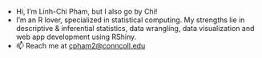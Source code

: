 - Hi, I’m Linh-Chi Pham, but I also go by Chi!
- I’m an R lover, specialized in statistical computing. My strengths lie in descriptive & inferential statistics, data wrangling, data visualization and web app development using RShiny.
- 📫 Reach me at cpham2@conncoll.edu

<!---
lchipham/lchipham is a ✨ special ✨ repository because its `README.md` (this file) appears on your GitHub profile.
You can click the Preview link to take a look at your changes.
--->
